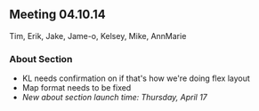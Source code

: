 ## Meeting 04.10.14
Tim, Erik, Jake, Jame-o, Kelsey, Mike, AnnMarie

### About Section
* KL needs confirmation on if that's how we're doing flex layout
* Map format needs to be fixed
* *New about section launch time: Thursday, April 17*
